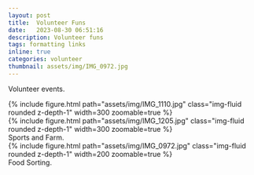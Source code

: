 ```yaml
---
layout: post
title:  Volunteer Funs
date:   2023-08-30 06:51:16
description: Volunteer funs
tags: formatting links
inline: true
categories: volunteer
thumbnail: assets/img/IMG_0972.jpg
---
```

Volunteer events.

<div class="row mt-3">
    <div class="col-sm mt-3 mt-md-0">
        {% include figure.html path="assets/img/IMG_1110.jpg" class="img-fluid rounded z-depth-1" width=300 zoomable=true %}
    </div>
    <div class="col-sm mt-3 mt-md-0">
        {% include figure.html path="assets/img/IMG_1205.jpg" class="img-fluid rounded z-depth-1" width=300 zoomable=true %}
    </div>
</div>
<div class="caption">
    Sports and Farm.
</div>

<div class="row mt-3">
    <div class="col-sm mt-3 mt-md-0">
        {% include figure.html path="assets/img/IMG_0972.jpg" class="img-fluid rounded z-depth-1" width=200 zoomable=true %}
    </div>
</div>
<div class="caption">
    Food Sorting.
</div>
